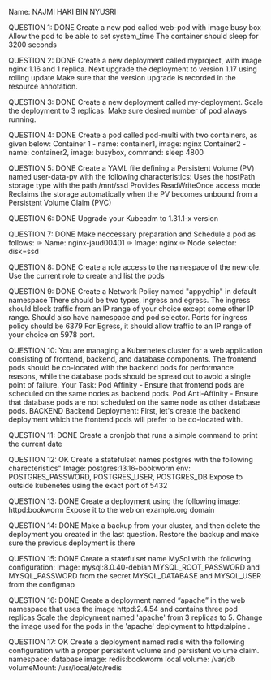 Name: NAJMI HAKI BIN NYUSRI

QUESTION 1: DONE
Create a new pod called web-pod with image busy box Allow the pod to be able to set system_time 
The container should sleep for 3200 seconds

QUESTION 2: DONE
Create a new deployment called myproject, with image nginx:1.16 and 1 replica. Next upgrade the deployment to version 1.17 using rolling update Make sure that the version upgrade is recorded in the resource annotation.

QUESTION 3: DONE
Create a new deployment called my-deployment. Scale the deployment to 3 replicas. Make sure desired number of pod always running.

QUESTION 4: DONE
Create a pod called pod-multi with two containers, as given below:
Container 1 - name: container1, image: nginx
Container2 - name: container2, image: busybox,
command: sleep 4800

QUESTION 5: DONE
Create a YAML file defining a Persistent Volume (PV) named user-data-pv with the following characteristics:
Uses the hostPath storage type with the path /mnt/ssd
Provides ReadWriteOnce access mode
Reclaims the storage automatically when the PV
becomes unbound from a Persistent Volume Claim
(PVC)

QUESTION 6: DONE
Upgrade your Kubeadm to 1.31.1-x version

QUESTION 7: DONE
Make neccessary preparation and Schedule a pod as follows:
✑ Name: nginx-jaud00401
✑ Image: nginx
✑ Node selector: disk=ssd

QUESTION 8: DONE
Create a role access to the namespace of the newrole. 
Use the current role to create and list the pods

QUESTION 9: DONE
Create a Network Policy named "appychip" in default namespace
There should be two types, ingress and egress.
The ingress should block traffic from an IP range of your choice except some other IP range.
Should also have namespace and pod selector. Ports for ingress policy should be 6379
For Egress, it should allow traffic to an IP range of your choice on 5978 port.

QUESTION 10:
You are managing a Kubernetes cluster for a web application consisting of frontend, backend, and database components.
The frontend pods should be co-located with the backend pods for performance reasons, while the database pods should be spread out
to avoid a single point of failure.
Your Task:
Pod Affinity - Ensure that frontend pods are scheduled on the same nodes as backend pods.
Pod Anti-Affinity - Ensure that database pods are not scheduled on the same node as other database pods.
BACKEND
Backend Deployment: First, let's create the backend deployment which the frontend pods will prefer to be co-located with.

QUESTION 11: DONE
Create a cronjob that runs a simple command to print the current date

QUESTION 12: OK
Create a statefulset names postgres with the following charecteristics"
Image: postgres:13.16-bookworm
env: POSTGRES_PASSWORD, POSTGRES_USER, POSTGRES_DB
Expose to outside kubenetes using the exact port of 5432

QUESTION 13: DONE
Create a deployment using the following image:
httpd:bookworm
Expose it to the web on example.org domain

QUESTION 14: DONE
Make a backup from your cluster, and then delete the deployment you created in the last question. Restore the backup and make sure the previous deployment is there

QUESTION 15: DONE
Create a statefulset name MySql with the following configuration:
Image: mysql:8.0.40-debian
MYSQL_ROOT_PASSWORD and MYSQL_PASSWORD from the secret
MYSQL_DATABASE and MYSQL_USER from the configmap

QUESTION 16: DONE
Create a deployment named “apache” in the web namespace that uses the image httpd:2.4.54 and contains three pod replicas 
Scale the deployment named 'apache' from 3 replicas to 5. Change the image used for the pods in the 'apache' deployment to httpd:alpine .

QUESTION 17: OK
Create a deployment named redis with the following configuration with a proper persistent volume and persistent volume claim.
namespace: database
image: redis:bookworm
local volume: /var/db
volumeMount: /usr/local/etc/redis


